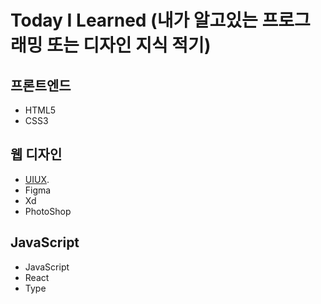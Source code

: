 # Today I Learned (내가 알고있는 프로그래밍 또는 디자인 지식 적기)

## 프론트엔드
* HTML5
* CSS3

## 웹 디자인
* [UIUX](http://www.google.co.kr).  
* Figma  
* Xd  
* PhotoShop  

## JavaScript
* JavaScript  
* React  
* Type  
